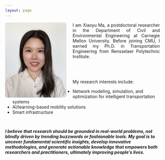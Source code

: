 ```yaml
---
layout: page
---
```



<img src="/assets/img/IMG_2884_new.JPG" alt="photo" width="200" style="float: left; margin-right: 20px; border-radius: 8px;" />

<div style="text-align: justify;">
I am Xiaoyu Ma, a postdoctoral researcher in the Department of Civil and Environmental Engineering at Carnegie Mellon University. Before joining CMU, I earned my Ph.D. in Transportation Engineering from Rensselaer Polytechnic Institute. 
</div>

<br>
<br>
<br>

My research interests include: 

- Network modeling, simulation, and optimization for intelligent transportation systems
- AI/learning-based mobility solutions
- Smart infrastructure

<br>

***I believe that research should be grounded in real-world problems, not blindly driven by trending buzzwords or fashionable tools. 
My goal is to uncover fundamental scientific insights, develop innovative methodologies, and generate actionable knowledge that empowers both researchers and practitioners, 
ultimately improving people’s lives.***



